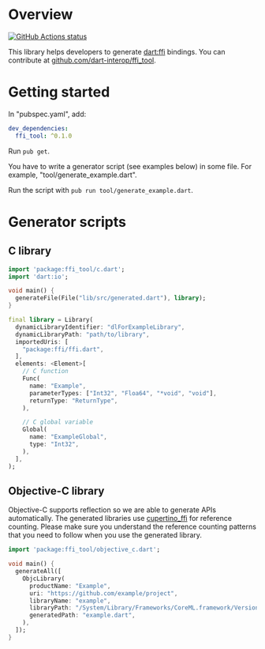 # Overview
<a href="https://github.com/terrier989/zone_local">
 <img alt="GitHub Actions status" src="https://github.com/terrier989/zone_local/workflows/Dart%20CI/badge.svg">
</a>

This library helps developers to generate [dart:ffi](https://dart.dev/guides/libraries/c-interop)
bindings. You can contribute at [github.com/dart-interop/ffi_tool](https://github.com/dart-interop/ffi_tool).

# Getting started
In "pubspec.yaml", add:
```yaml
dev_dependencies:
  ffi_tool: ^0.1.0
```

Run `pub get`.

You have to write a generator script (see examples below) in some file. For example,
"tool/generate_example.dart".

Run the script with `pub run tool/generate_example.dart`.

# Generator scripts
## C library

```dart
import 'package:ffi_tool/c.dart';
import 'dart:io';

void main() {
  generateFile(File("lib/src/generated.dart"), library);
}

final library = Library(
  dynamicLibraryIdentifier: "dlForExampleLibrary",
  dynamicLibraryPath: "path/to/library",
  importedUris: [
    "package:ffi/ffi.dart",
  ],
  elements: <Element>[
    // C function
    Func(
      name: "Example",
      parameterTypes: ["Int32", "Floa64", "*void", "void"],
      returnType: "ReturnType",
    ),

    // C global variable
    Global(
      name: "ExampleGlobal",
      type: "Int32",
    ),
  ],
);
```

## Objective-C library
Objective-C supports reflection so we are able to generate APIs automatically. The generated
libraries use [cupertino_ffi](https://github.com/dart-interop/cupertino_ffi) for reference counting.
Please make sure you understand the reference counting patterns that you need to follow when you
use the generated library.

```dart
import 'package:ffi_tool/objective_c.dart';

void main() {
  generateAll([
    ObjcLibrary(
      productName: "Example",
      uri: "https://github.com/example/project",
      libraryName: "example",
      libraryPath: "/System/Library/Frameworks/CoreML.framework/Versions/Current/CoreML",
      generatedPath: "example.dart",
    ),
  ]);
}
```